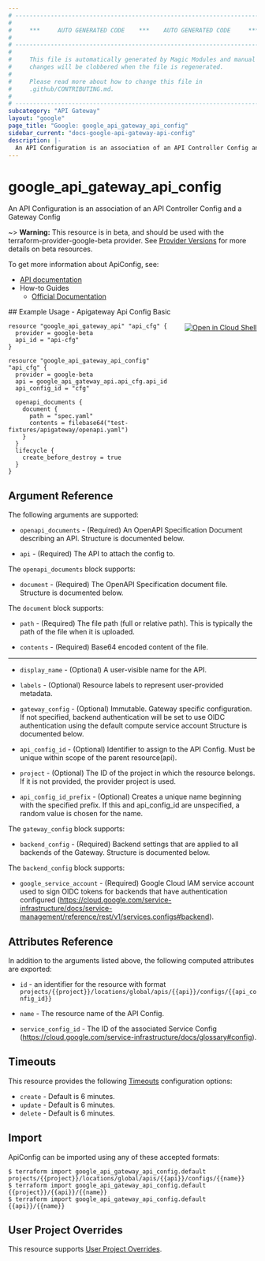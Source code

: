```yaml
---
# ----------------------------------------------------------------------------
#
#     ***     AUTO GENERATED CODE    ***    AUTO GENERATED CODE     ***
#
# ----------------------------------------------------------------------------
#
#     This file is automatically generated by Magic Modules and manual
#     changes will be clobbered when the file is regenerated.
#
#     Please read more about how to change this file in
#     .github/CONTRIBUTING.md.
#
# ----------------------------------------------------------------------------
subcategory: "API Gateway"
layout: "google"
page_title: "Google: google_api_gateway_api_config"
sidebar_current: "docs-google-api-gateway-api-config"
description: |-
  An API Configuration is an association of an API Controller Config and a Gateway Config
---
```


# google\_api\_gateway\_api\_config

An API Configuration is an association of an API Controller Config and a Gateway Config

~> **Warning:** This resource is in beta, and should be used with the terraform-provider-google-beta provider.
See [Provider Versions](https://terraform.io/docs/providers/google/guides/provider_versions.html) for more details on beta resources.

To get more information about ApiConfig, see:

* [API documentation](https://cloud.google.com/api-gateway/docs/reference/rest/v1beta/projects.locations.apis.configs)
* How-to Guides
    * [Official Documentation](https://cloud.google.com/api-gateway/docs/creating-api-config)

<div class = "oics-button" style="float: right; margin: 0 0 -15px">
  <a href="https://console.cloud.google.com/cloudshell/open?cloudshell_git_repo=https%3A%2F%2Fgithub.com%2Fterraform-google-modules%2Fdocs-examples.git&cloudshell_working_dir=apigateway_api_config_basic&cloudshell_image=gcr.io%2Fgraphite-cloud-shell-images%2Fterraform%3Alatest&open_in_editor=main.tf&cloudshell_print=.%2Fmotd&cloudshell_tutorial=.%2Ftutorial.md" target="_blank">
    <img alt="Open in Cloud Shell" src="//gstatic.com/cloudssh/images/open-btn.svg" style="max-height: 44px; margin: 32px auto; max-width: 100%;">
  </a>
</div>
## Example Usage - Apigateway Api Config Basic


```hcl
resource "google_api_gateway_api" "api_cfg" {
  provider = google-beta
  api_id = "api-cfg"
}

resource "google_api_gateway_api_config" "api_cfg" {
  provider = google-beta
  api = google_api_gateway_api.api_cfg.api_id
  api_config_id = "cfg"

  openapi_documents {
    document {
      path = "spec.yaml"
      contents = filebase64("test-fixtures/apigateway/openapi.yaml")
    }
  }
  lifecycle {
    create_before_destroy = true
  }
}
```

## Argument Reference

The following arguments are supported:


* `openapi_documents` -
  (Required)
  An OpenAPI Specification Document describing an API.
  Structure is documented below.

* `api` -
  (Required)
  The API to attach the config to.


The `openapi_documents` block supports:

* `document` -
  (Required)
  The OpenAPI Specification document file.
  Structure is documented below.


The `document` block supports:

* `path` -
  (Required)
  The file path (full or relative path). This is typically the path of the file when it is uploaded.

* `contents` -
  (Required)
  Base64 encoded content of the file.

- - -


* `display_name` -
  (Optional)
  A user-visible name for the API.

* `labels` -
  (Optional)
  Resource labels to represent user-provided metadata.

* `gateway_config` -
  (Optional)
  Immutable. Gateway specific configuration.
  If not specified, backend authentication will be set to use OIDC authentication using the default compute service account
  Structure is documented below.

* `api_config_id` -
  (Optional)
  Identifier to assign to the API Config. Must be unique within scope of the parent resource(api).

* `project` - (Optional) The ID of the project in which the resource belongs.
    If it is not provided, the provider project is used.

* `api_config_id_prefix` - (Optional) Creates a unique name beginning with the
 specified prefix. If this and api_config_id are unspecified, a random value is chosen for the name.

The `gateway_config` block supports:

* `backend_config` -
  (Required)
  Backend settings that are applied to all backends of the Gateway.
  Structure is documented below.


The `backend_config` block supports:

* `google_service_account` -
  (Required)
  Google Cloud IAM service account used to sign OIDC tokens for backends that have authentication configured
  (https://cloud.google.com/service-infrastructure/docs/service-management/reference/rest/v1/services.configs#backend).

## Attributes Reference

In addition to the arguments listed above, the following computed attributes are exported:

* `id` - an identifier for the resource with format `projects/{{project}}/locations/global/apis/{{api}}/configs/{{api_config_id}}`

* `name` -
  The resource name of the API Config.

* `service_config_id` -
  The ID of the associated Service Config (https://cloud.google.com/service-infrastructure/docs/glossary#config).


## Timeouts

This resource provides the following
[Timeouts](/docs/configuration/resources.html#timeouts) configuration options:

- `create` - Default is 6 minutes.
- `update` - Default is 6 minutes.
- `delete` - Default is 6 minutes.

## Import


ApiConfig can be imported using any of these accepted formats:

```
$ terraform import google_api_gateway_api_config.default projects/{{project}}/locations/global/apis/{{api}}/configs/{{name}}
$ terraform import google_api_gateway_api_config.default {{project}}/{{api}}/{{name}}
$ terraform import google_api_gateway_api_config.default {{api}}/{{name}}
```

## User Project Overrides

This resource supports [User Project Overrides](https://www.terraform.io/docs/providers/google/guides/provider_reference.html#user_project_override).

